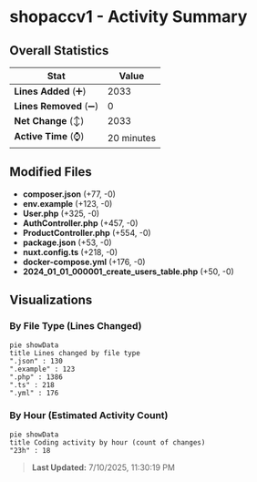 # shopaccv1 - Activity Summary 

## Overall Statistics

| Stat                   | Value                                                             |
| ---------------------- | ----------------------------------------------------------------- |
| **Lines Added** (➕)   | 2033                                          |
| **Lines Removed** (➖) | 0                                        |
| **Net Change** (↕)    | 2033                |
| **Active Time** (⌚)   | 20 minutes |


## Modified Files
- **composer.json** (+77, -0)
- **env.example** (+123, -0)
- **User.php** (+325, -0)
- **AuthController.php** (+457, -0)
- **ProductController.php** (+554, -0)
- **package.json** (+53, -0)
- **nuxt.config.ts** (+218, -0)
- **docker-compose.yml** (+176, -0)
- **2024_01_01_000001_create_users_table.php** (+50, -0)

## Visualizations

### By File Type (Lines Changed)

```mermaid
pie showData
title Lines changed by file type
".json" : 130
".example" : 123
".php" : 1386
".ts" : 218
".yml" : 176
```

### By Hour (Estimated Activity Count)

```mermaid
pie showData
title Coding activity by hour (count of changes)
"23h" : 18
```


> **Last Updated:** 7/10/2025, 11:30:19 PM